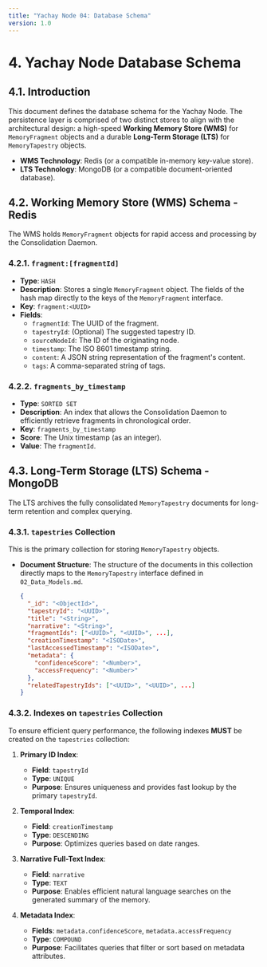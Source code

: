 ```yaml
---
title: "Yachay Node 04: Database Schema"
version: 1.0
---
```


# **4. Yachay Node Database Schema**

## 4.1. Introduction

This document defines the database schema for the Yachay Node. The persistence layer is comprised of two distinct stores to align with the architectural design: a high-speed **Working Memory Store (WMS)** for `MemoryFragment` objects and a durable **Long-Term Storage (LTS)** for `MemoryTapestry` objects.

-   **WMS Technology**: Redis (or a compatible in-memory key-value store).
-   **LTS Technology**: MongoDB (or a compatible document-oriented database).

## 4.2. Working Memory Store (WMS) Schema - Redis

The WMS holds `MemoryFragment` objects for rapid access and processing by the Consolidation Daemon.

### 4.2.1. `fragment:[fragmentId]`

-   **Type**: `HASH`
-   **Description**: Stores a single `MemoryFragment` object. The fields of the hash map directly to the keys of the `MemoryFragment` interface.
-   **Key**: `fragment:<UUID>`
-   **Fields**:
    -   `fragmentId`: The UUID of the fragment.
    -   `tapestryId`: (Optional) The suggested tapestry ID.
    -   `sourceNodeId`: The ID of the originating node.
    -   `timestamp`: The ISO 8601 timestamp string.
    -   `content`: A JSON string representation of the fragment's content.
    -   `tags`: A comma-separated string of tags.

### 4.2.2. `fragments_by_timestamp`

-   **Type**: `SORTED SET`
-   **Description**: An index that allows the Consolidation Daemon to efficiently retrieve fragments in chronological order.
-   **Key**: `fragments_by_timestamp`
-   **Score**: The Unix timestamp (as an integer).
-   **Value**: The `fragmentId`.

## 4.3. Long-Term Storage (LTS) Schema - MongoDB

The LTS archives the fully consolidated `MemoryTapestry` documents for long-term retention and complex querying.

### 4.3.1. `tapestries` Collection

This is the primary collection for storing `MemoryTapestry` objects.

-   **Document Structure**: The structure of the documents in this collection directly maps to the `MemoryTapestry` interface defined in `02_Data_Models.md`.

    ```json
    {
      "_id": "<ObjectId>",
      "tapestryId": "<UUID>",
      "title": "<String>",
      "narrative": "<String>",
      "fragmentIds": ["<UUID>", "<UUID>", ...],
      "creationTimestamp": "<ISODate>",
      "lastAccessedTimestamp": "<ISODate>",
      "metadata": {
        "confidenceScore": "<Number>",
        "accessFrequency": "<Number>"
      },
      "relatedTapestryIds": ["<UUID>", "<UUID>", ...]
    }
    ```

### 4.3.2. Indexes on `tapestries` Collection

To ensure efficient query performance, the following indexes **MUST** be created on the `tapestries` collection:

1.  **Primary ID Index**:
    -   **Field**: `tapestryId`
    -   **Type**: `UNIQUE`
    -   **Purpose**: Ensures uniqueness and provides fast lookup by the primary `tapestryId`.

2.  **Temporal Index**:
    -   **Field**: `creationTimestamp`
    -   **Type**: `DESCENDING`
    -   **Purpose**: Optimizes queries based on date ranges.

3.  **Narrative Full-Text Index**:
    -   **Field**: `narrative`
    -   **Type**: `TEXT`
    -   **Purpose**: Enables efficient natural language searches on the generated summary of the memory.

4.  **Metadata Index**:
    -   **Fields**: `metadata.confidenceScore`, `metadata.accessFrequency`
    -   **Type**: `COMPOUND`
    -   **Purpose**: Facilitates queries that filter or sort based on metadata attributes. 